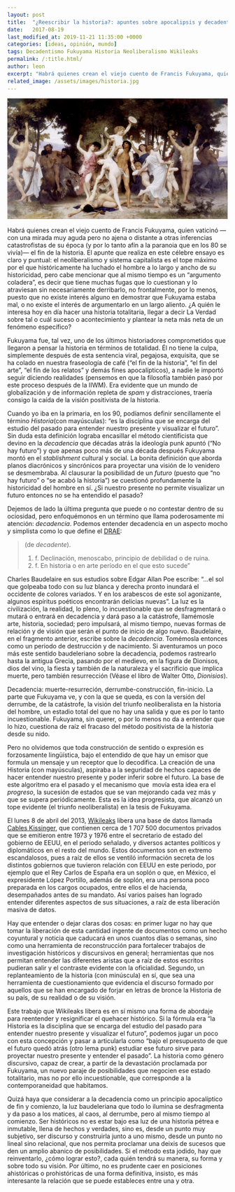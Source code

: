 ```yaml
---
layout: post
title:  "¿Reescribir la historia?: apuntes sobre apocalipsis y decadentismo"
date:   2017-08-19
last_modified_at: 2019-11-21 11:35:00 +0000
categories: [ideas, opinión, mundo]
tags: Decadentismo Fukuyama Historia Neoliberalismo Wikileaks
permalink: /:title.html/
author: leon
excerpt: "Habrá quienes crean el viejo cuento de Francis Fukuyama, quien vaticinó —con una mirada muy aguda pero no ajena o distante a otras inferencias catastrofistas de su época (y por lo tanto afín a la paranoia que en los 80 se vivía)— el fin de la historia."
related_image: /assets/images/historia.jpg
---
```


![Juventud de Baco - W. A. Bouguereau](/assets/images/historia.jpg)

Habrá quienes crean el viejo cuento de Francis Fukuyama, quien vaticinó —con una mirada muy aguda pero no ajena o distante a otras inferencias catastrofistas de su época (y por lo tanto afín a la paranoia que en los 80 se vivía)— el fin de la historia. El apunte que realiza en este célebre ensayo es claro y puntual: el neoliberalismo y sistema capitalista es el tope máximo por el que históricamente ha luchado el hombre a lo largo y ancho de su historicidad, pero cabe mencionar que al mismo tiempo es un “argumento coladera”, es decir que tiene muchas fugas que lo cuestionan y lo atraviesan sin necesariamente derribarlo, no frontalmente, por lo menos, puesto que no existe interés alguno en demostrar que Fukuyama estaba mal, o no existe el interés de argumentarlo en un largo aliento. ¿A quién le interesa hoy en día hacer una historia totalitaria, llegar a decir La Verdad sobre tal o cuál suceso o acontecimiento y plantear la neta más neta de un fenómeno específico?

Fukuyama fue, tal vez, uno de los últimos historiadores comprometidos que llegaron a pensar la historia en términos de totalidad. Él no tiene la culpa, simplemente después de esta sentencia viral, pegajosa, exquisita, que se ha colado en nuestra fraseología de café (“el fin de la historia”, “el fin del arte”, “el fin de los relatos” y demás fines apocalípticos), a nadie le importó seguir diciendo realidades (pensemos en que la filosofía también pasó por este proceso después de la IIWM). Era evidente que un mundo de globalización y de información repleta de *spam* y distracciones, traería consigo la caída de la visión positivista de la historia.

Cuando yo iba en la primaria, en los 90, podíamos definir sencillamente el término *Historia*(con mayúsculas): “es la disciplina que se encarga del estudio del pasado para entender nuestro presente y visualizar el futuro”. Sin duda esta definición lograba encasillar el método cientificista que devino en la *decadencia* que décadas atrás la ideología punk apuntó (“No hay futuro”) y que apenas poco más de una década después Fukuyama montó en el *stablishment* cultural y social. La bonita definición que aborda planos diacrónicos y sincrónicos para proyectar una visión de lo venidero se desmembraba. Al clausurar la posibilidad de un *futuro* (puesto que “no hay futuro” o “se acabó la historia”) se cuestionó profundamente la historicidad del hombre en sí. ¿Si nuestro presente no permite visualizar un futuro entonces no se ha entendido el pasado?

Dejemos de lado la última pregunta que puede o no contestar dentro de su ociosidad, pero enfoquémonos en un término que llama poderosamente mi atención: *decadencia*. Podemos entender decadencia en un aspecto mocho y simplista como lo que define el [DRAE](http://lema.rae.es/drae/srv/search?id=YSr5ipOBtDXX20VroXVw):

>(de *decadente*).
>1. f. Declinación, menoscabo,
>principio de debilidad o de ruina.
>2. f. En historia o en arte período en el que esto sucede”

Charles Baudelaire en sus estudios sobre Edgar Allan Poe escribe: “...el sol que golpeaba todo con su luz blanca y derecha pronto inundará el occidente de colores variados. Y en los arabescos de este sol agonizante, algunos espíritus poéticos encontrarán delicias nuevas”. La luz es la civilización, la realidad, lo pleno, lo incuestionable que se desfragmentará o mutará o entrará en decadencia y dará paso a la catástrofe, llamémosle arte, historia, sociedad; pero impulsará, al mismo tiempo, nuevas formas de relación y de visión que serán el punto de inicio de algo nuevo. Baudelaire, en el fragmento anterior, escribe sobre la *decadencia*. Tomémosla entonces como un periodo de destrucción y de nacimiento. Si aventuramos un poco más este sentido baudeleriano sobre la decadencia, podemos rastrearlo hasta la antigua Grecia, pasando por el medievo, en la figura de Dionisos, dios del vino, la fiesta y también de la naturaleza y el sacrificio que implica muerte, pero también resurrección (Véase el libro de Walter Otto, *Dionisios*).

Decadencia: muerte-resurreción, derrumbe-construcción, fin-inicio. La parte que Fukuyama ve, y con la que se queda, es con la versión del derrumbe, de la catástrofe, la visión del triunfo neoliberalista en la historia del hombre, un estadio total del que no hay una salida y que es por lo tanto incuestionable. Fukuyama, sin querer, o por lo menos no da a entender que lo hizo, cuestiona de raíz el fracaso del método positivista de la historia desde su nido.

Pero no olvidemos que toda construcción de sentido o expresión es forzosamente lingüística, bajo el entendido de que hay un emisor que formula un mensaje y un receptor que lo decodifica. La creación de una Historia (con mayúsculas), aspiraba a la seguridad de hechos capaces de hacer entender nuestro presente y poder inferir sobre el futuro. La base de este algoritmo era el pasado y el mecanismo que  movía esta idea era el *progreso*, la sucesión de estados que se van mejorando cada vez más y que se supera periódicamente. Esta es la idea progresista, que alcanzó un tope evidente (el triunfo neoliberalista) en la tesis de Fukuyama.

El lunes 8 de abril del 2013, [Wikileaks](http://es.wikipedia.org/wiki/Wikileaks) libera una base de datos llamada [Cables Kissinger](http://search.wikileaks.org/plusd/), que contienen cerca de 1 707 500 documentos privados que se emitieron entre 1973 y 1976 entre el secretario de estado del gobierno de EEUU, en el periodo señalado, y diversos actantes políticos y diplomáticos en el resto del mundo. Estos documentos son en extremo escandalosos, pues a raíz de ellos se ventiló información secreta de los distintos gobiernos que tuvieron relación con EEUU en este periodo, por ejemplo que el Rey Carlos de España era un soplón o que, en México, el expresidente López Portillo, además de soplón, era una persona poco preparada en los cargos ocupados, entre ellos el de hacienda, desempañados antes de su mandato. Así varios países han logrado entender diferentes aspectos de sus situaciones, a raíz de esta liberación masiva de datos.

Hay que entender o dejar claras dos cosas: en primer lugar no hay que tomar la liberación de esta cantidad ingente de documentos como un hecho coyuntural y noticia que caducará en unos cuantos días o semanas, sino como una herramienta de reconstrucción para fortalecer trabajos de investigación históricos y discursivos en general; herramientas que nos permitan entender las diferentes aristas que a raíz de estos escritos pudieran salir y el contraste evidente con la oficialidad. Segundo, un replanteamiento de la historia (con minúscula) en sí, que sea una herramienta de cuestionamiento que evidencia el discurso formado por aquellos que se han encargado de forjar en letras de bronce la Historia de su país, de su realidad o de su visión.

Este trabajo que Wikileaks libera es en sí mismo una forma de abordaje para reentender y resignificar el quehacer histórico. Si la fórmula era “la Historia es la disciplina que se encarga del estudio del pasado para entender nuestro presente y visualizar el futuro”, podemos jugar un poco con esta concepción y pasar a articularla como “bajo el presupuesto de que el futuro quedó atrás (otro lema punk) estudiar ese futuro sirve para proyectar nuestro presente y entender el pasado”. La historia como género discursivo, capaz de crear, a partir de la devastación proclamada por Fukuyama, un nuevo paraje de posibilidades que negocien ese estado totalitario, mas no por ello incuestionable, que corresponde a la contemporaneidad que habitamos.

Quizá haya que considerar a la decadencia como un principio apocalíptico de fin y comienzo, la luz baudeleriana que todo lo ilumina se desfragmenta y da paso a los matices, al caos, al derrumbe, pero al mismo tiempo al comienzo. Ser históricos no es estar bajo esa luz de una historia pétrea e inmutable, llena de hechos y verdades, sino es, desde un punto muy subjetivo, ser discurso y construirla junto a uno mismo, desde un punto no lineal sino relacional, que nos permita proclamar una deixis de sucesos que den un amplio abanico de posibilidades. Si el método esta jodido, hay que reinventarlo, ¿cómo lograr esto?, cada quién tendrá su manera, su forma y sobre todo su visión. Por último, no es prudente caer en posiciones ahistóricas o prohistóricas de una forma definitiva, insisto, es más interesante la relación que se puede estableces entre una y otra.
